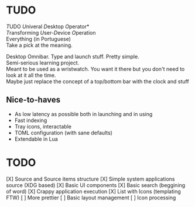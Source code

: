 # TUDO
*T*UDO *U*niveral *D*esktop *O*perator*  
*T*ransforming *U*ser-*D*evice *O*peration  
Everything (in Portuguese)  
Take a pick at the meaning.  

Desktop Omnibar. Type and launch stuff. Pretty simple.  
Semi-serious learning project.  
Meant to be used as a wristwatch. You want it there but you don't need to look at it all the time.  
Maybe just replace the concept of a top/bottom bar with the clock and stuff  

## Nice-to-haves
- As low latency as possible both in launching and in using
- Fast indexing
- Tray icons, interactable
- TOML configuration (with sane defaults)
- Extendable in Lua

# TODO
[X] Source and Source items structure
[X] Simple system applications source (XDG based)
[X] Basic UI components
[X] Basic search (beggining of word)
[X] Crappy application execution
[X] List with Icons (templating FTW)
[ ] More prettier
[ ] Basic layout management
[ ] Icon processing
